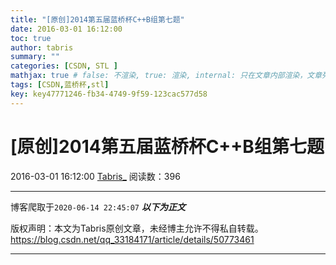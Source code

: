 ```yaml
---
title: "[原创]2014第五届蓝桥杯C++B组第七题"
date: 2016-03-01 16:12:00
toc: true
author: tabris
summary: ""
categories: [CSDN, STL ]
mathjax: true # false: 不渲染, true: 渲染, internal: 只在文章内部渲染，文章列表中不渲染
tags: [CSDN,蓝桥杯,stl]
key: key47771246-fb34-4749-9f59-123cac577d58
---
```


# [原创]2014第五届蓝桥杯C++B组第七题

2016-03-01 16:12:00  [Tabris_](https://me.csdn.net/qq_33184171) 阅读数：396

---

博客爬取于`2020-06-14 22:45:07`
***以下为正文***

版权声明：本文为Tabris原创文章，未经博主允许不得私自转载。
https://blog.csdn.net/qq_33184171/article/details/50773461

<!-- more -->

---

